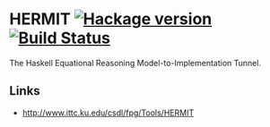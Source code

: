 # HERMIT [![Hackage version](https://img.shields.io/hackage/v/hermit.svg?style=flat)](http://hackage.haskell.org/package/hermit) [![Build Status](https://img.shields.io/travis/ku-fpg/hermit.svg?style=flat)](https://travis-ci.org/ku-fpg/hermit)

The Haskell Equational Reasoning Model-to-Implementation Tunnel.

## Links
* http://www.ittc.ku.edu/csdl/fpg/Tools/HERMIT